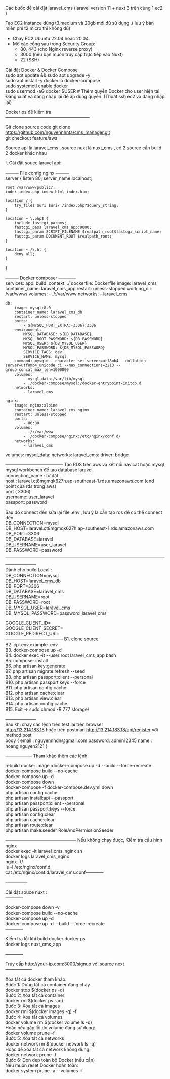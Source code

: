 Các bước để cài đặt laravel_cms (laravel version 11  + nuxt 3 trên cùng 1 ec2 )  


Tạo EC2 Instance dùng t3.medium và 20gb mới đủ sử dụng ,( lưu ý bản miễn phí t2 micro thì không đủ)   
* Chạy EC2 Ubuntu 22.04 hoặc 20.04.    
* Mở các cổng sau trong Security Group:  
    * 80, 443 (cho Nginx reverse proxy)   
    * 3000 (nếu bạn muốn truy cập trực tiếp vào Nuxt)   
    * 22 (SSH)   

Cài đặt Docker & Docker Compose   
sudo apt update && sudo apt upgrade -y   
sudo apt install -y docker.io docker-compose   
sudo systemctl enable docker   
sudo usermod -aG docker $USER  # Thêm quyền Docker cho user hiện tại   
Đăng xuất và đăng nhập lại để áp dụng quyền. (Thoát ssh ec2 và đăng nhập lại)   

Docker ps để kiểm tra.   
———————————————————

Git clone source code git clone https://github.com/nguyennhnta/cms_manager.git  
git checkout feature/aws  

Source api là laravel_cms , source nuxt là nuxt_cms , có 2 source cần build 2 docker khác nhau  

I. Cài đặt souce laravel api:  

———  File config nginx ———    
server {
listen 80;
server_name localhost;

    root /var/www/public/;
    index index.php index.html index.htm;

    location / {
        try_files $uri $uri/ /index.php?$query_string;
    }

    location ~ \.php$ {
        include fastcgi_params;
        fastcgi_pass laravel_cms_app:9000;
        fastcgi_param SCRIPT_FILENAME $realpath_root$fastcgi_script_name;
        fastcgi_param DOCUMENT_ROOT $realpath_root;
    }

    location ~ /\.ht {
        deny all;
    }
}

——— Docker composer  ————  
services:
app:
build:
context: ./
dockerfile: Dockerfile
        image: laravel_cms
        container_name: laravel_cms_app
        restart: unless-stopped
        working_dir: /var/www/
        volumes:
            - ./:/var/www
        networks:
            - laravel_cms

    db:
        image: mysql:8.0
        container_name: laravel_cms_db
        restart: unless-stopped
        ports:
            - ${MYSQL_PORT_EXTRA:-3306}:3306
        environment:
            MYSQL_DATABASE: ${DB_DATABASE}
            MYSQL_ROOT_PASSWORD: ${DB_PASSWORD}
            MYSQL_USER: ${DB_MYSQL_USER}
            MYSQL_PASSWORD: ${DB_MYSQL_PASSWORD}
            SERVICE_TAGS: dev
            SERVICE_NAME: mysql
        command: mysqld --character-set-server=utf8mb4 --collation-server=utf8mb4_unicode_ci --max_connections=2213 --group_concat_max_len=1000000
        volumes:
            - mysql_data:/var/lib/mysql
            - ./docker-compose/mysql:/docker-entrypoint-initdb.d
        networks:
            - laravel_cms

    nginx:
        image: nginx:alpine
        container_name: laravel_cms_nginx
        restart: unless-stopped
        ports:
            - 80:80
        volumes:
            - ./:/var/www
            - ./docker-compose/nginx:/etc/nginx/conf.d/
        networks:
            - laravel_cms
volumes:
mysql_data:
networks:
laravel_cms:
driver: bridge

—————————————
Tạo RDS trên aws và  kết nối navicat hoặc mysql mysql workbench để tạo database laravel.   
connection_name : tự đặt  
host : laravel.ct8mgmqk627h.ap-southeast-1.rds.amazonaws.com (end point của rds trong aws)  
port ( 3306)  
username: user_laravel  
passport: password  

Sau đó connect đến sửa lại file .env , lưu ý là cần tạo rds để có thể connect đến.  
DB_CONNECTION=mysql  
DB_HOST=laravel.ct8mgmqk627h.ap-southeast-1.rds.amazonaws.com  
DB_PORT=3306  
DB_DATABASE=laravel  
DB_USERNAME=user_laravel  
DB_PASSWORD=password  

---------------------  


———————  
Dành cho build Local :     
DB_CONNECTION=mysql   
DB_HOST=laravel_cms_db   
DB_PORT=3306   
DB_DATABASE=laravel_cms   
DB_USERNAME=root   
DB_PASSWORD=root  
DB_MYSQL_USER=laravel_cms  
DB_MYSQL_PASSWORD=password_laravel_cms  



GOOGLE_CLIENT_ID=  
GOOGLE_CLIENT_SECRET=  
GOOGLE_REDIRECT_URI=  
—————————————
B1. clone source     
B2. cp .env.example .env       
B3. docker-compose up -d     
B4. docker exec -it --user root  laravel_cms_app bash    
B5. composer install     
B6. php artisan key:generate    
B7. php artisan migrate:refresh --seed  
B8. php artisan passport:client --personal  
B10. php artisan passport:keys --force  
B11. php artisan config:cache  
B12. php artisan cache:clear  
B13. php artisan view:clear  
B14. php artisan config:cache  
B15. Exit -> sudo chmod -R 777 storage/  

———————  
Sau khi chạy các lệnh trên test lại trên browser   
http://13.214.183.18 hoặc trên postman http://13.214.183.18/api/register với method post   
body {
email : nguyennhdn@gmail.com
password: admin12345
name : hoang nguyen2121
}

——————
Tham khảo thêm các lệnh:  

rebuild docker image :docker-compose up -d --build --force-recreate  
docker-compose build --no-cache  
docker-compose  up -d  
docker-compose  down  
docker-compose -f docker-compose.dev.yml down  
php artisan config:cache  
php artisan install:api --passport   
php artisan passport:client --personal   
php artisan passport:keys --force   
php artisan config:clear  
php artisan cache:clear  
php artisan route:clear  
php artisan make:seeder RoleAndPermissionSeeder  


————————————————
Nếu không chạy được, Kiểm tra cấu hình nginx  
docker exec -it laravel_cms_nginx sh  
docker logs laravel_cms_nginx  
nginx -t/   
ls -l /etc/nginx/conf.d  
cat /etc/nginx/conf.d/laravel_cms.conf————   


—————

Cài đặt souce nuxt  :  
————

docker-compose down -v  
docker-compose build --no-cache  
docker-compose up -d  
docker-compose up -d --build --force-recreate  
————

Kiểm tra lỗi khi build docker docker ps  
docker logs nuxt_cms_app  

————  

Truy cấp http://your-ip.com:3000/signup với source next  
——————  

Xóa tất cả docker tham khảo:   
Bước 1: Dừng tất cả container đang chạy   
docker stop $(docker ps -q)   
Bước 2: Xóa tất cả container  
docker rm $(docker ps -aq)  
Bước 3: Xóa tất cả images  
docker rmi $(docker images -q) -f  
Bước 4: Xóa tất cả volumes  
docker volume rm $(docker volume ls -q)  
Hoặc nếu gặp lỗi do volume đang sử dụng:   
docker volume prune -f  
Bước 5: Xóa tất cả networks  
docker network rm $(docker network ls -q)   
Hoặc để xóa tất cả network không dùng:   
docker network prune -f   
Bước 6: Dọn dẹp toàn bộ Docker (nếu cần)  
Nếu  muốn reset Docker hoàn toàn:  
docker system prune -a --volumes -f  

